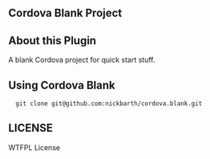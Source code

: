 ## Cordova Blank Project

## About this Plugin

A blank Cordova project for quick start stuff.

## Using Cordova Blank

```
  git clone git@github.com:nickbarth/cordova.blank.git
```

## LICENSE ##

WTFPL License
